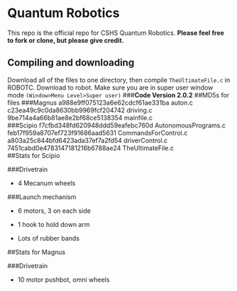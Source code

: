 # Quantum Robotics
This repo is the official repo for CSHS Quantum Robotics. **Please feel free to fork or clone, but please give credit.** 
## Compiling and downloading
Download all of the files to one directory, then compile ```TheUltimateFile.c``` in ROBOTC. Download to robot.
Make sure you are in super user window mode ```(Window>Menu Level>Super user)``` 
###**Code Version 2.0.2** 
##MD5s for files
###Magnus
a988e9ff075123a6e62cdcf61ae331ba  auton.c  
c23ea49c9c0da8630bb9969fcf204742  driving.c  
9be714a4a66b81ae8e2bf68ce5138354  mainfile.c  
###Scipio 
f7cfbd348fd620948ddd59eafebc760d  AutonomousPrograms.c  
feb17f959a8707ef723f91686aad5631  CommandsForControl.c  
a803a25c844bfd6423ada37ef7a2fd54  driverControl.c  
7451cabd0e4783147181216b6788ae24  TheUltimateFile.c  
##Stats for Scipio 

###Drivetrain  

+ 4 Mecanum wheels 

###Launch mechanism  

+ 6 motors, 3 on each side  

+ 1 hook to hold down arm  

+ Lots of rubber bands

##Stats for Magnus  

###Drivetrain  

+ 10 motor pushbot, omni wheels  
